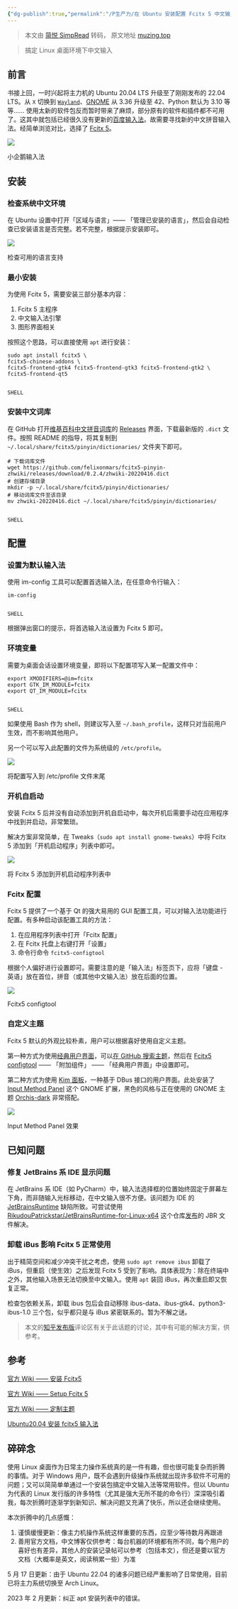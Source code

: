 ```yaml
---
{"dg-publish":true,"permalink":"/P生产力/在 Ubuntu 安装配置 Fcitx 5 中文输入法/","created":"2024-04-17T15:20:03.000+08:00","updated":"2024-04-24T00:36:42.000+08:00"}
---
```


> 本文由 [简悦 SimpRead](http://ksria.com/simpread/) 转码， 原文地址 [muzing.top](https://muzing.top/posts/3fc249cf/)

> 搞定 Linux 桌面环境下中文输入

[](#前言)前言[](#前言)
----------------

书接上回，一时兴起将主力机的 Ubuntu 20.04 LTS 升级至了刚刚发布的 22.04 LTS。从 `X` 切换到 [`Wayland`](https://wayland.freedesktop.org/)、[GNOME](https://www.gnome.org/) 从 3.36 升级至 42、Python 默认为 3.10 等等…… 使用太新的软件包反而暂时带来了麻烦，部分原有的软件和插件都不可用了。这其中就包括已经很久没有更新的[百度输入法](https://srf.baidu.com/site/guanwang_linux/index.html)。故需要寻找新的中文拼音输入法。经简单浏览对比，选择了 [Fcitx 5](https://fcitx-im.org/wiki/Fcitx_5/zh-cn)。

[![](https://oss.muzing.top/image/fcitx_logo.png)](https://oss.muzing.top/image/fcitx_logo.png "小企鹅输入法")

小企鹅输入法

[](#安装)安装[](#安装)
----------------

### [](#检查系统中文环境)检查系统中文环境[](#检查系统中文环境)

在 Ubuntu 设置中打开「区域与语言」—— 「管理已安装的语言」，然后会自动检查已安装语言是否完整。若不完整，根据提示安装即可。

[![](https://oss.muzing.top/image/20220503150712.png)](https://oss.muzing.top/image/20220503150712.png "检查可用的语言支持")

检查可用的语言支持

### [](#最小安装)最小安装[](#最小安装)

为使用 Fcitx 5，需要安装三部分基本内容：

1.  Fcitx 5 主程序
2.  中文输入法引擎
3.  图形界面相关

按照这个思路，可以直接使用 `apt` 进行安装：

```
sudo apt install fcitx5 \
fcitx5-chinese-addons \
fcitx5-frontend-gtk4 fcitx5-frontend-gtk3 fcitx5-frontend-gtk2 \
fcitx5-frontend-qt5


SHELL
```

### [](#安装中文词库)安装中文词库[](#安装中文词库)

在 GitHub 打开[维基百科中文拼音词库](https://github.com/felixonmars/fcitx5-pinyin-zhwiki)的 [Releases](https://github.com/felixonmars/fcitx5-pinyin-zhwiki/releases) 界面，下载最新版的 `.dict` 文件。按照 README 的指导，将其复制到 `~/.local/share/fcitx5/pinyin/dictionaries/` 文件夹下即可。

```
# 下载词库文件
wget https://github.com/felixonmars/fcitx5-pinyin-zhwiki/releases/download/0.2.4/zhwiki-20220416.dict
# 创建存储目录
mkdir -p ~/.local/share/fcitx5/pinyin/dictionaries/
# 移动词库文件至该目录
mv zhwiki-20220416.dict ~/.local/share/fcitx5/pinyin/dictionaries/


SHELL
```

[](#配置)配置[](#配置)
----------------

### [](#设置为默认输入法)设置为默认输入法[](#设置为默认输入法)

使用 im-config 工具可以配置首选输入法，在任意命令行输入：

```
im-config


SHELL
```

根据弹出窗口的提示，将首选输入法设置为 Fcitx 5 即可。

### [](#环境变量)环境变量[](#环境变量)

需要为桌面会话设置环境变量，即将以下配置项写入某一配置文件中：

```
export XMODIFIERS=@im=fcitx
export GTK_IM_MODULE=fcitx
export QT_IM_MODULE=fcitx


SHELL
```

如果使用 Bash 作为 shell，则建议写入至 `~/.bash_profile`，这样只对当前用户生效，而不影响其他用户。

另一个可以写入此配置的文件为系统级的 `/etc/profile`。

[![](https://oss.muzing.top/image/20220503154637.png)](https://oss.muzing.top/image/20220503154637.png "将配置写入到 /etc/profile 文件末尾")

将配置写入到 /etc/profile 文件末尾

### [](#开机自启动)开机自启动[](#开机自启动)

安装 Fcitx 5 后并没有自动添加到开机自启动中，每次开机后需要手动在应用程序中找到并启动，非常繁琐。

解决方案非常简单，在 Tweaks（`sudo apt install gnome-tweaks`）中将 Fcitx 5 添加到「开机启动程序」列表中即可。

[![](https://oss.muzing.top/image/20220502211650.png)](https://oss.muzing.top/image/20220502211650.png "将 Fcitx 5 添加到开机启动程序列表中")

将 Fcitx 5 添加到开机启动程序列表中

### [](#fcitx-配置)Fcitx 配置[](#fcitx-配置)

Fcitx 5 提供了一个基于 Qt 的强大易用的 GUI 配置工具，可以对输入法功能进行配置。有多种启动该配置工具的方法：

1.  在应用程序列表中打开「Fcitx 配置」
2.  在 Fcitx 托盘上右键打开「设置」
3.  命令行命令 `fcitx5-configtool`

根据个人偏好进行设置即可。需要注意的是「输入法」标签页下，应将「键盘 - 英语」放在首位，拼音（或其他中文输入法）放在后面的位置。

[![](https://oss.muzing.top/image/20220503150346.png)](https://oss.muzing.top/image/20220503150346.png "Fcitx5 configtool")

Fcitx5 configtool

### [](#自定义主题)自定义主题[](#自定义主题)

Fcitx 5 默认的外观比较朴素，用户可以根据喜好使用自定义主题。

第一种方式为使用[经典用户界面](https://fcitx-im.org/wiki/Theme_Customization/zh-cn#%E7%BB%8F%E5%85%B8%E7%94%A8%E6%88%B7%E7%95%8C%E9%9D%A2)，可以[在 GitHub 搜索主题](https://github.com/search?q=fcitx5+theme&type=Repositories)，然后在 [Fcitx5 configtool](#fcitx-%E9%85%8D%E7%BD%AE) —— 「附加组件」 —— 「经典用户界面」中设置即可。

第二种方式为使用 [Kim 面板](https://fcitx-im.org/wiki/Theme_Customization/zh-cn#kim%E9%9D%A2%E6%9D%BF)，一种基于 DBus 接口的用户界面。此处安装了 [Input Method Panel](https://extensions.gnome.org/extension/261/kimpanel/) 这个 GNOME 扩展，黑色的风格与正在使用的 GNOME 主题 [Orchis-dark](https://www.gnome-look.org/p/1357889) 非常搭配。

[![](https://oss.muzing.top/image/20220503125515.png)](https://oss.muzing.top/image/20220503125515.png "Input Method Panel 效果")

Input Method Panel 效果

[](#已知问题)已知问题[](#已知问题)
----------------------

### [](#修复-jetbrains-系-ide-显示问题)修复 JetBrains 系 IDE 显示问题[](#修复-jetbrains-系-ide-显示问题)

在 JetBrains 系 IDE（如 PyCharm）中，输入法选择框的位置始终固定于屏幕左下角，而非随输入光标移动，在中文输入很不方便。该问题为 IDE 的 [JetBrainsRuntime](https://github.com/JetBrains/JetBrainsRuntime) 缺陷所致。可尝试使用 [RikudouPatrickstar/JetBrainsRuntime-for-Linux-x64](https://github.com/RikudouPatrickstar/JetBrainsRuntime-for-Linux-x64) 这个仓库[发布](https://github.com/RikudouPatrickstar/JetBrainsRuntime-for-Linux-x64/releases)的 JBR 文件解决。

### [](#卸载-ibus-影响-fcitx-5-正常使用)卸载 iBus 影响 Fcitx 5 正常使用[](#卸载-ibus-影响-fcitx-5-正常使用)

出于精简空间和减少冲突干扰之考虑，使用 `sudo apt remove ibus` 卸载了 iBus，但重启（使生效）之后发现 Fcitx 5 受到了影响。具体表现为：除在终端中之外，其他输入场景无法切换至中文输入。使用 `apt` 装回 iBus，再次重启即又恢复正常。

检查包依赖关系，卸载 ibus 包后会自动移除 ibus-data、ibus-gtk4、python3-ibus-1.0 三个包，似乎都只是与 iBus 紧密联系的。暂为不解之谜。

> 本文的[知乎发布版](https://zhuanlan.zhihu.com/p/508797663)评论区有关于此话题的讨论，其中有可能的解决方案，供参考。

[](#参考)参考[](#参考)
----------------

[官方 Wiki —— 安装 Fcitx5](https://fcitx-im.org/wiki/Install_Fcitx_5/zh-cn)

[官方 Wiki —— Setup Fcitx 5](https://fcitx-im.org/wiki/Setup_Fcitx_5)

[官方 Wiki —— 定制主题](https://fcitx-im.org/wiki/Theme_Customization/zh-cn)

[Ubuntu20.04 安装 fcitx5 输入法](https://ouyen.github.io/fcitx5-ubuntu/)

[](#碎碎念)碎碎念[](#碎碎念)
-------------------

使用 Linux 桌面作为日常主力操作系统真的是一件有趣，但也很可能复杂而折腾的事情。对于 Windows 用户，既不会遇到升级操作系统就出现许多软件不可用的问题；又可以简简单单通过一个安装包搞定中文输入法等常用软件。但以 Ubuntu 为代表的 Linux 发行版的许多特性（尤其是强大无所不能的命令行）深深吸引着我，每次折腾时逐渐学到新知识、解决问题又充满了快乐，所以还会继续使用。

本次折腾中的几点感慨：

1.  谨慎缓慢更新：像主力机操作系统这样重要的东西，应至少等待数月再跟进
2.  善用官方文档，中文博客仅供参考：每台机器的环境都有所不同，每个用户的喜好也有差异，其他人的安装记录帖可以参考（包括本文），但还是要以官方文档（大概率是英文，阅读稍累一些）为准

5 月 17 日更新：由于 Ubuntu 22.04 的诸多问题已经严重影响了日常使用，目前已将主力系统切换至 Arch Linux。

2023 年 2 月更新：纠正 apt 安装列表中的错误。